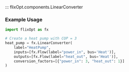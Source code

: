 ::: flixOpt.components.LinearConverter

### Example Usage

```python
import flixOpt as fx

# Create a heat pump with COP = 3
heat_pump = fx.LinearConverter(
    label="HeatPump",
    inputs=[fx.Flow(label="power_in", bus='Heat')],
    outputs=[fx.Flow(label="heat_out", bus='Heat')],
    conversion_factors=[{"power_in": 3, "heat_out": 1}]
)
```
